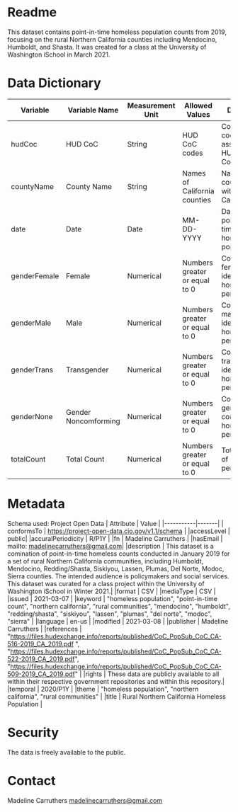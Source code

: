 # Readme
This dataset contains point-in-time homeless population counts from 2019, focusing on the rural Northern California counties including Mendocino, Humboldt, and Shasta. It was created for a class at the University of Washington iSchool in March 2021.

# Data Dictionary
  |Variable | Variable Name |	Measurement Unit |	Allowed Values |	Definition |
  |----------|---------------|------------------|-----------------|-------------|
  | hudCoc |	HUD CoC	| String |	HUD CoC codes |	County codes assigned by HUD and CoC |
  | countyName	| County Name	| String	| Names of California counties	| Names of counties within California |
  | date	| Date |	Date |	MM-DD-YYYY |	Date of point-in-time count of homeless population |
  | genderFemale |	Female | 	Numerical |	Numbers greater or equal to 0 |	Count of female-identifying homeless persons |
  | genderMale |	Male | 	Numerical |	Numbers greater or equal to 0 |	Count of male-identifying homeless persons |
  | genderTrans  |	Transgender |	Numerical |	Numbers greater or equal to 0 |	Count of transgender-identifying homeless persons |
  | genderNone |	Gender Noncomforming  |	Numerical |	Numbers greater or equal to 0 |	Count of gender non-conforming homeless persons |
  |totalCount |	Total Count |	Numerical |	Numbers greater or equal to 0 |	Total count of homeless persons |
  
# Metadata
  Schema used: Project Open Data
  | Attribute | Value |
  |-----------|-------|
  | conformsTo |	https://project-open-data.cio.gov/v1.1/schema |
  |accessLevel |	public|
  |accuralPeriodicity |	R/P1Y |
  |fn	| Madeline Carruthers |
  |hasEmail |	mailto: madelinecarruthers@gmail.com|
  |description |	This dataset is a comination of point-in-time homeless counts conducted in January 2019 for a set of rural Northern California communities, including Humboldt, Mendocino, Redding/Shasta, Siskiyou, Lassen, Plumas, Del Norte, Modoc, Sierra counties. The intended audience is policymakers and social services. This dataset was curated for a class project within the University of Washington iSchool in Winter 2021.|
  |format |	CSV |
  |mediaType  |	CSV |
  |issued |	2021-03-07 |
  |keyword	| "homeless population", "point-in-time count", "northern california", "rural communities", "mendocino", "humboldt", "redding/shasta", "siskiyou", "lassen", "plumas", "del norte", "modoc", "sierra" |
  |language |	en-us |
  |modified |	2021-03-08  |
  |publisher  |	Madeline Carruthers |
  |references |	"https://files.hudexchange.info/reports/published/CoC_PopSub_CoC_CA-516-2019_CA_2019.pdf ", "https://files.hudexchange.info/reports/published/CoC_PopSub_CoC_CA-522-2019_CA_2019.pdf", "https://files.hudexchange.info/reports/published/CoC_PopSub_CoC_CA-509-2019_CA_2019.pdf" |
  |rights |	These data are publicly available to all within their respective government repositories and within this repository.|
  |temporal |	2020/P1Y  |
  |theme  |	"homeless population", "northern california", "rural communities" |
  |title |	Rural Northern California Homeless Population |
  
 # Security
 The data is freely available to the public.
 
 # Contact
 Madeline Carruthers madelinecarruthers@gmail.com
